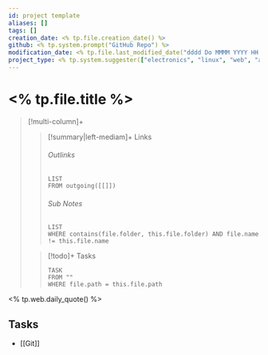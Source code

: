 ```yaml
---
id: project template
aliases: []
tags: []
creation_date: <% tp.file.creation_date() %>
github: <% tp.system.prompt("GitHub Repo") %>
modification_date: <% tp.file.last_modified_date("dddd Do MMMM YYYY HH:mm:ss") %>
project_type: <% tp.system.suggester(["electronics", "linux", "web", "ai/ml", "other"], ["electronics", "linux", "web", "ai/ml", "other"]) %>
---
```


# <% tp.file.title %>

> [!multi-column]+
>
> > [!summary|left-mediam]+ Links
> >
> > ###### Outlinks
> >
> > ```dataview
> > LIST
> > FROM outgoing([[]])
> > ```
> >
> > ###### Sub Notes
> >
> > ```dataview
> > LIST
> > WHERE contains(file.folder, this.file.folder) AND file.name != this.file.name
> > ```
>
> > [!todo]+ Tasks
> >
> > ```dataview
> > TASK
> > FROM ""
> > WHERE file.path = this.file.path
> > ```

<% tp.web.daily_quote() %>

## Tasks

- [[Git]]
